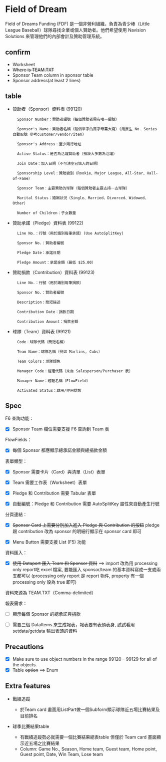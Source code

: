 # Field of Dream

Field of Dreams Funding (FDF) 是一個非營利組織，負責為青少棒（Little League Baseball）球隊尋找企業或個人贊助者。他們希望使用 Navision Solutions 來管理他們的內部會計及贊助管理系統。

## confirm

- Worksheet
- ~~Where is TEAM.TXT~~
- Sponsor Team column in sponsor table
- Sponsor address(at least 2 lines)

## table

- 贊助者（Sponsor）資料表 (99120)

        Sponsor Number：贊助者編號（每個贊助者需有唯一編號）

        Sponsor's Name：贊助者名稱（每個單字的首字母需大寫）(用原生 No. Series 自動取號 參考customer/vendor/item)

        Sponsor's Address：至少兩行地址

        Active Status：是否為活躍贊助者（預設大多數為活躍）

        Join Date：加入日期（不可清空已填入的日期）

        Sponsorship Level：贊助級別（Rookie、Major League、All-Star、Hall-of-Fame）

        Sponsor Team：主要贊助的球隊（每個贊助者主要支持一支球隊）

        Marital Status：婚姻狀況（Single、Married、Divorced、Widowed、Other）

        Number of Children：子女數量

- 贊助承諾（Pledge）資料表 (99122)

        Line No.：行號（用於識別每筆承諾）(Use AutoSplitKey)

        Sponsor No.：贊助者編號

        Pledge Date：承諾日期

        Pledge Amount：承諾金額（最低 $25.00）

- 贊助捐款（Contribution）資料表 (99123)

        Line No.：行號（用於識別每筆捐款）

        Sponsor No.：贊助者編號

        Description：簡短描述

        Contribution Date：捐款日期

        Contribution Amount：捐款金額

- 球隊（Team）資料表 (99121)

        Code：球隊代碼（簡短名稱）

        Team Name：球隊名稱（例如 Marlins, Cubs）

        Team Colors：球隊顏色

        Manager Code：經理代碼（來自 Salesperson/Purchaser 表）

        Manager Name：經理名稱（FlowField）

        Activated Status：啟用/停用狀態

## Spec

F6 查詢功能：

- [x] Sponsor Team 欄位需要支援 F6 查詢到 Team 表

FlowFields：

- [x] 每個 Sponsor 都應顯示總承諾金額與總捐款金額

表單類型：

- [x] Sponsor 需要卡片（Card）與清單（List）表單

- [x] Team 需要工作表（Worksheet）表單

- [x] Pledge 和 Contribution 需要 Tabular 表單

- [x] 自動編號：Pledge 和 Contribution 需要 AutoSplitKey 屬性來自動產生行號

分頁連結：

- [x] ~~Sponsor Card 上需要分別加入進入 Pledge 與 Contribution 的按鈕~~ pledge 跟 contribution 改為 sponsor 的明細行顯示在 sponsor card 即可

- [x] Menu Button 需要支援 List (F5) 功能

資料匯入：

- [x] ~~使用 Dataport 匯入 Team 和 Sponsor 資料~~ ==> import 改為用 processing only report吃 excel 檔案, 要能匯入 sponsor/team 的基本資料寫成一支或兩支都可以 (processing only report 是 report 物件, property 有一個 processing only 設為 true 即可)

資料來源為 TEAM.TXT（Comma-delimited）

報表需求：

- [ ] 顯示每個 Sponsor 的總承諾與捐款

- [ ] 需要三個 DataItems 來生成報表，報表要有表頭表身, 試試看用 setdata/getdata 輸出表頭的資料

## Precautions

- [X] Make sure to use object numbers in the range 99120 – 99129 for all of the objects.
- [x] Table ~~option~~ ==> Enum

## Extra features

- 戰績追蹤
  - 於Team card 畫面用ListPart做一個Subform顯示球隊近五場比賽結果及目前排名
  
- 球季比賽結果table
  - 有戰績追蹤勢必就需要一個比賽結果總表table 但僅於 Team card 畫面顯示近五場之比賽結果
  - Column: Game No., Season, Home team, Guest team, Home point, Guest point, Date, Win Team, Lose team
